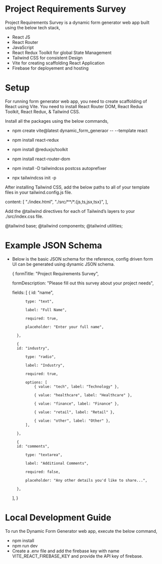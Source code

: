 # Project Requirements Survey

Project Requirements Survey is a dynamic form generator web app built using the below tech stack,

- React JS
- React Router
- JavaScript
- React Redux Toolkit for global State Management
- Tailwind CSS for consistent Design
- Vite for creating scaffolding React Application
- Firebase for deployement and hosting

# Setup

For running form generator web app, you need to create scaffolding of React using Vite.
You need to install React Router DOM, React Redux Toolkit, React Redux, & Tailwind CSS.

Install all the packages using the below commands,

- npm create vite@latest dynamic_form_generaor -- --template react
- npm install react-redux
- npm install @reduxjs/toolkit
- npm install react-router-dom

- npm install -D tailwindcss postcss autoprefixer
- npx tailwindcss init -p

After installing Tailwind CSS, add the below paths to all of your template files in your tailwind.config.js file.

content: [
"./index.html",
"./src/**/*.{js,ts,jsx,tsx}",
],

Add the @tailwind directives for each of Tailwind’s layers to your ./src/index.css file.

@tailwind base;
@tailwind components;
@tailwind utilities;

# Example JSON Schema

- Below is the basic JSON schema for the reference, config driven form UI can be generated using dynamic JSON schema.

  {
  formTitle: "Project Requirements Survey",

  formDescription: "Please fill out this survey about your project needs",

  fields: [
  {
  id: "name",

            type: "text",

            label: "Full Name",

            required: true,

            placeholder: "Enter your full name",

        },

        {
        id: "industry",

            type: "radio",

            label: "Industry",

            required: true,

            options: [
                { value: "tech", label: "Technology" },

                { value: "healthcare", label: "Healthcare" },

                { value: "finance", label: "Finance" },

                { value: "retail", label: "Retail" },

                { value: "other", label: "Other" },
            ],

        },

        {
        id: "comments",

            type: "textarea",

            label: "Additional Comments",

            required: false,

            placeholder: "Any other details you'd like to share...",

        },

  ],
  }

# Local Development Guide

To run the Dynamic Form Generator web app, execute the below command,

- npm install
- npm run dev
- Create a .env file and add the firebase key with name VITE_REACT_FIREBASE_KEY and provide the API key of firebase.

